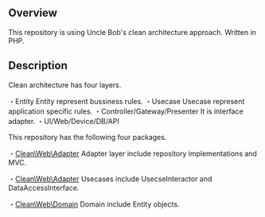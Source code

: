 ## Overview
This repository is using Uncle Bob's clean architecture approach.
Written in PHP.

## Description
Clean architecture has four layers.

・Entity
Entity represent bussiness rules.
・Usecase
Usecase represent application specific rules.
・Controller/Gateway/Presenter
It is interface adapter.
・UI/Web/Device/DB/API

This repository has the following four packages.

・[Clean\Web\Adapter](https://github.com/ShinyaIshikawa/PHPCleanArchitecture/tree/master/packages/clean/web/src/Adapter)
Adapter layer include repository implementations and MVC.

・[Clean\Web\Adapter](https://github.com/ShinyaIshikawa/PHPCleanArchitecture/tree/master/packages/clean/web/src/Usecase)
Usecases include UsecseInteractor and DataAccessInterface.

・[Clean\Web\Domain](https://github.com/ShinyaIshikawa/PHPCleanArchitecture/tree/master/packages/clean/web/src/Domain/Model)
Domain include Entity objects.
